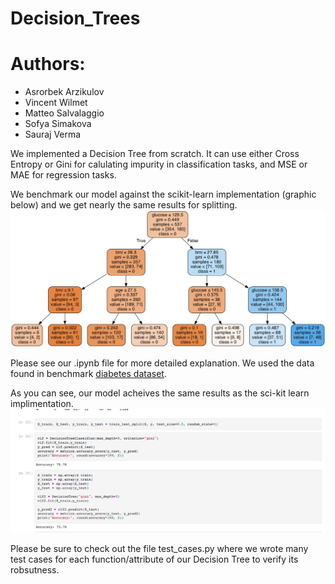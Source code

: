 # Decision_Trees
# Authors: 
- Asrorbek Arzikulov
- Vincent Wilmet
- Matteo Salvalaggio
- Sofya Simakova
- Sauraj Verma


We implemented a Decision Tree from scratch. It can use either Cross Entropy or Gini for calulating impurity in classification tasks, and MSE or MAE for regression tasks. 

We benchmark our model against the scikit-learn implementation (graphic below) and we get nearly the same results for splitting. 
![Graphic](https://github.com/Asrorbek-Orzikulov/Decision_Trees/blob/master/data/Diagram.jpeg) 

Please see our .ipynb file for more detailed explanation. We used the data found in benchmark [diabetes dataset](https://www.kaggle.com/uciml/pima-indians-diabetes-database).

As you can see, our model acheives the same results as the sci-kit learn implimentation.
![Comparison](https://github.com/Asrorbek-Orzikulov/Decision_Trees/blob/master/data/comparison.jpeg)

Please be sure to check out the file test_cases.py where we wrote many test cases for each function/attribute of our Decision Tree to verify its robsutness.  
